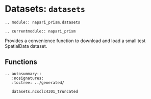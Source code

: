 # Datasets: `datasets`

```{eval-rst}
.. module:: napari_prism.datasets
```

```{eval-rst}
.. currentmodule:: napari_prism
```

Provides a convenience function to download and load a small test SpatialData dataset.

## Functions

```{eval-rst}
.. autosummary::
   :nosignatures:
   :toctree: ../generated/

   datasets.ncsclc4301_truncated
```
